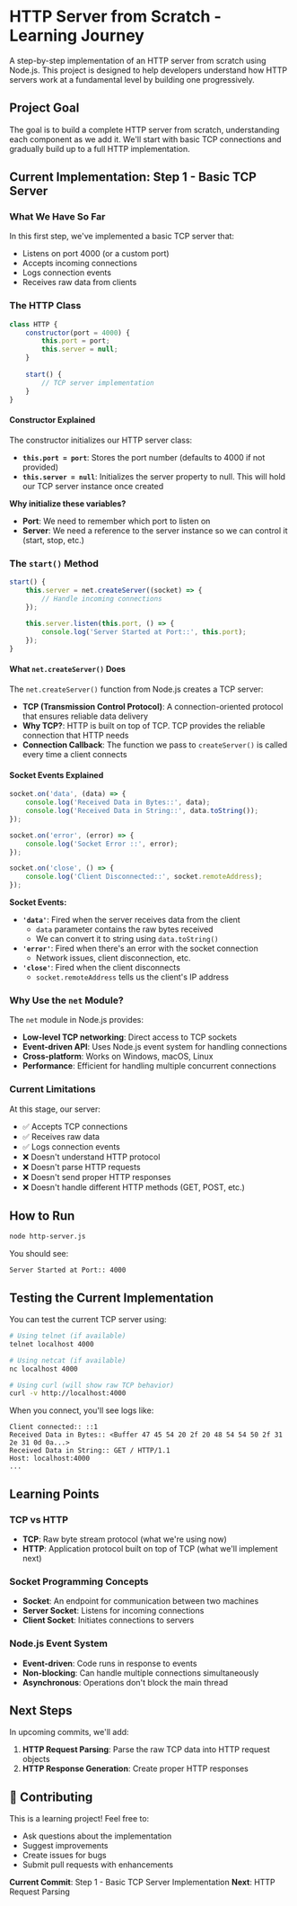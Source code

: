 # HTTP Server from Scratch - Learning Journey

A step-by-step implementation of an HTTP server from scratch using Node.js. This project is designed to help developers understand how HTTP servers work at a fundamental level by building one progressively.

## Project Goal

The goal is to build a complete HTTP server from scratch, understanding each component as we add it. We'll start with basic TCP connections and gradually build up to a full HTTP implementation.

## Current Implementation: Step 1 - Basic TCP Server

### What We Have So Far

In this first step, we've implemented a basic TCP server that:
- Listens on port 4000 (or a custom port)
- Accepts incoming connections
- Logs connection events
- Receives raw data from clients

### The HTTP Class

```javascript
class HTTP {
    constructor(port = 4000) {
        this.port = port;
        this.server = null;
    }
    
    start() {
        // TCP server implementation
    }
}
```

#### Constructor Explained

The constructor initializes our HTTP server class:

- **`this.port = port`**: Stores the port number (defaults to 4000 if not provided)
- **`this.server = null`**: Initializes the server property to null. This will hold our TCP server instance once created

**Why initialize these variables?**
- **Port**: We need to remember which port to listen on
- **Server**: We need a reference to the server instance so we can control it (start, stop, etc.)

### The `start()` Method

```javascript
start() {
    this.server = net.createServer((socket) => {
        // Handle incoming connections
    });
    
    this.server.listen(this.port, () => {
        console.log('Server Started at Port::', this.port);
    });
}
```

#### What `net.createServer()` Does

The `net.createServer()` function from Node.js creates a TCP server:

- **TCP (Transmission Control Protocol)**: A connection-oriented protocol that ensures reliable data delivery
- **Why TCP?**: HTTP is built on top of TCP. TCP provides the reliable connection that HTTP needs
- **Connection Callback**: The function we pass to `createServer()` is called every time a client connects

#### Socket Events Explained

```javascript
socket.on('data', (data) => {
    console.log('Received Data in Bytes::', data);
    console.log('Received Data in String::', data.toString());
});

socket.on('error', (error) => {
    console.log('Socket Error ::', error);
});

socket.on('close', () => {
    console.log('Client Disconnected::', socket.remoteAddress);
});
```

**Socket Events:**
- **`'data'`**: Fired when the server receives data from the client
  - `data` parameter contains the raw bytes received
  - We can convert it to string using `data.toString()`
- **`'error'`**: Fired when there's an error with the socket connection
  - Network issues, client disconnection, etc.
- **`'close'`**: Fired when the client disconnects
  - `socket.remoteAddress` tells us the client's IP address

### Why Use the `net` Module?

The `net` module in Node.js provides:
- **Low-level TCP networking**: Direct access to TCP sockets
- **Event-driven API**: Uses Node.js event system for handling connections
- **Cross-platform**: Works on Windows, macOS, Linux
- **Performance**: Efficient for handling multiple concurrent connections

### Current Limitations

At this stage, our server:
- ✅ Accepts TCP connections
- ✅ Receives raw data
- ✅ Logs connection events
- ❌ Doesn't understand HTTP protocol
- ❌ Doesn't parse HTTP requests
- ❌ Doesn't send proper HTTP responses
- ❌ Doesn't handle different HTTP methods (GET, POST, etc.)

## How to Run

```bash
node http-server.js
```

You should see:
```
Server Started at Port:: 4000
```

## Testing the Current Implementation

You can test the current TCP server using:

```bash
# Using telnet (if available)
telnet localhost 4000

# Using netcat (if available)
nc localhost 4000

# Using curl (will show raw TCP behavior)
curl -v http://localhost:4000
```

When you connect, you'll see logs like:
```
Client connected:: ::1
Received Data in Bytes:: <Buffer 47 45 54 20 2f 20 48 54 54 50 2f 31 2e 31 0d 0a...>
Received Data in String:: GET / HTTP/1.1
Host: localhost:4000
...
```

## Learning Points

### TCP vs HTTP
- **TCP**: Raw byte stream protocol (what we're using now)
- **HTTP**: Application protocol built on top of TCP (what we'll implement next)

### Socket Programming Concepts
- **Socket**: An endpoint for communication between two machines
- **Server Socket**: Listens for incoming connections
- **Client Socket**: Initiates connections to servers

### Node.js Event System
- **Event-driven**: Code runs in response to events
- **Non-blocking**: Can handle multiple connections simultaneously
- **Asynchronous**: Operations don't block the main thread

## Next Steps

In upcoming commits, we'll add:
1. **HTTP Request Parsing**: Parse the raw TCP data into HTTP request objects
2. **HTTP Response Generation**: Create proper HTTP responses

## 🤝 Contributing

This is a learning project! Feel free to:
- Ask questions about the implementation
- Suggest improvements
- Create issues for bugs
- Submit pull requests with enhancements

**Current Commit**: Step 1 - Basic TCP Server Implementation
**Next**: HTTP Request Parsing
